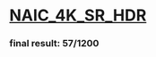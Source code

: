 # [NAIC_4K_SR_HDR](https://www.kesci.com/home/workspace/project?tab=public)

### final result: 57/1200
